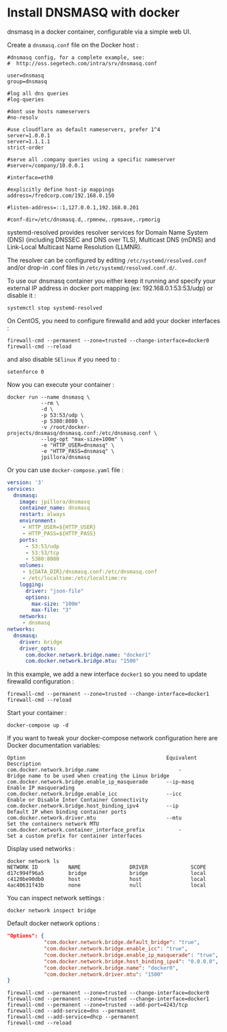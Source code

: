 # Install DNSMASQ with docker

dnsmasq in a docker container, configurable via a simple web UI.

Create a `dnsmasq.conf` file on the Docker host :

```
#dnsmasq config, for a complete example, see:
#  http://oss.segetech.com/intra/srv/dnsmasq.conf

user=dnsmasq
group=dnsmasq

#log all dns queries
#log-queries

#dont use hosts nameservers
#no-resolv

#use cloudflare as default nameservers, prefer 1^4
server=1.0.0.1
server=1.1.1.1
strict-order

#serve all .company queries using a specific nameserver
#server=/company/10.0.0.1

#interface=eth0

#explicitly define host-ip mappings
address=/fredcorp.com/192.168.0.150

#listen-address=::1,127.0.0.1,192.168.0.201

#conf-dir=/etc/dnsmasq.d,.rpmnew,.rpmsave,.rpmorig
```

systemd-resolved provides resolver services for Domain Name System (DNS) (including DNSSEC and DNS over TLS), Multicast DNS (mDNS) and Link-Local Multicast Name Resolution (LLMNR).

The resolver can be configured by editing `/etc/systemd/resolved.conf` and/or drop-in .conf files in `/etc/systemd/resolved.conf.d/`.

To use our dnsmasq container you either keep it running and specify your external IP address in docker port mapping (ex: 192.168.0.1:53:53/udp) or disable it :

```shell
systemctl stop systemd-resolved
```

On CentOS, you need to configure firewalld and add your docker interfaces :

```shell
firewall-cmd --permanent --zone=trusted --change-interface=docker0
firewall-cmd --reload
```

and also disable `SElinux` if you need to :

```shell
setenforce 0
```

Now you can execute your container :

```
docker run --name dnsmasq \
           --rm \
           -d \
           -p 53:53/udp \
           -p 5380:8080 \
           -v /root/docker-projects/dnsmasq/dnsmasq.conf:/etc/dnsmasq.conf \
           --log-opt "max-size=100m" \
           -e "HTTP_USER=dnsmasq" \
           -e "HTTP_PASS=dnsmasq" \
           jpillora/dnsmasq
```

Or you can use `docker-compose.yaml` file :

```yaml
version: '3'
services:
  dnsmasq:
    image: jpillora/dnsmasq
    container_name: dnsmasq
    restart: always
    environment:
     - HTTP_USER=${HTTP_USER}
     - HTTP_PASS=${HTTP_PASS}
    ports:
      - 53:53/udp
      - 53:53/tcp
      - 5380:8080
    volumes:
     - ${DATA_DIR}/dnsmasq.conf:/etc/dnsmasq.conf
     - /etc/localtime:/etc/localtime:ro
    logging:
      driver: "json-file"
      options:
        max-size: "100m"
        max-file: "3"
    networks:
     - dnsmasq
networks:
  dnsmasq:
    driver: bridge
    driver_opts:
      com.docker.network.bridge.name: "docker1"
      com.docker.network.bridge.mtu: "1500"
```

In this example, we add a new interface `docker1` so you need to update firewalld configuration :

```shell
firewall-cmd --permanent --zone=trusted --change-interface=docker1
firewall-cmd --reload
```

Start your container :

```shell
docker-compose up -d
```

If you want to tweak your docker-compose network configuration here are Docker documentation variables:

```
Option 	                                            Equivalent 	                    Description
com.docker.network.bridge.name 	                        - 	                        Bridge name to be used when creating the Linux bridge
com.docker.network.bridge.enable_ip_masquerade 	    --ip-masq 	                    Enable IP masquerading
com.docker.network.bridge.enable_icc 	            --icc 	                        Enable or Disable Inter Container Connectivity
com.docker.network.bridge.host_binding_ipv4 	    --ip 	                        Default IP when binding container ports
com.docker.network.driver.mtu 	                    --mtu 	                        Set the containers network MTU
com.docker.network.container_interface_prefix 	        - 	                        Set a custom prefix for container interfaces
```

Display used networks :

```shell
docker network ls
NETWORK ID          NAME                DRIVER              SCOPE
d17c994f96a5        bridge              bridge              local
c4120be90db0        host                host                local
4ac40631f43b        none                null                local
```

You can inspect network settings : 

```shell
docker network inspect bridge
```

Default docker network options : 

```json
"Options": {
            "com.docker.network.bridge.default_bridge": "true",
            "com.docker.network.bridge.enable_icc": "true",
            "com.docker.network.bridge.enable_ip_masquerade": "true",
            "com.docker.network.bridge.host_binding_ipv4": "0.0.0.0",
            "com.docker.network.bridge.name": "docker0",
            "com.docker.network.driver.mtu": "1500"
}
```

```
firewall-cmd --permanent --zone=trusted --change-interface=docker0
firewall-cmd --permanent --zone=trusted --change-interface=docker1
firewall-cmd --permanent --zone=trusted --add-port=4243/tcp
firewall-cmd --add-service=dns --permanent
firewall-cmd --add-service=dhcp --permanent
firewall-cmd --reload
```



